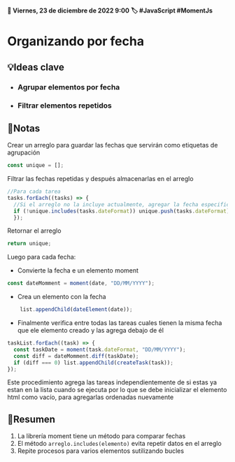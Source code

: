 **📅 Viernes, 23 de diciembre de 2022 9:00**
**🏷️ #JavaScript #MomentJs**
# Organizando por fecha 
## 💡Ideas clave
- ### Agrupar elementos por fecha
- ### Filtrar elementos repetidos
## 📓Notas
Crear un arreglo para guardar las fechas que servirán como etiquetas de agrupación 
```JavaScript
const unique = [];
```
Filtrar las fechas repetidas y después almacenarlas en el arreglo
```JavaScript
//Para cada tarea
tasks.forEach((tasks) => {
  //Si el arreglo no la incluye actualmente, agregar la fecha especificada
  if (!unique.includes(tasks.dateFormat)) unique.push(tasks.dateFormat);
  });
```
Retornar el arreglo
```JavaScript 
return unique;
```
Luego para cada fecha:
- Convierte la fecha e un elemento moment
```JavaScript
const dateMomment = moment(date, "DD/MM/YYYY");
```
- Crea un elemento con la fecha 
```JavaScript
    list.appendChild(dateElement(date));
```
- Finalmente verifica entre todas las tareas cuales tienen la misma fecha que ele elemento creado y las agrega debajo de él
```JavaScript
taskList.forEach((task) => {
  const taskDate = moment(task.dateFormat, "DD/MM/YYYY");
  const diff = dateMomment.diff(taskDate);
  if (diff === 0) list.appendChild(createTask(task));
});
```
Este procedimiento agrega las tareas independientemente de si estas ya estan en la lista cuando se ejecuta por lo que se debe inicializar el elemento html como vacío, para agregarlas ordenadas nuevamente
## 📝Resumen
1. La librería moment tiene un método para comparar fechas
2. El método `arreglo.includes(elemento)` evita repetir datos  en el arreglo
3. Repite procesos para varios elementos sutilizando bucles